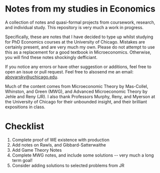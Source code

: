 # Notes from my studies in Economics

A collection of notes and quasi-formal projects from coursework, research, and individual study. This repository is very much a work in progress.  


Specifically, these are notes that I have decided to type up whilst studying for PhD Economics courses at the University of Chicago. Mistakes are certainly present, and are very much my own. Please do not attempt to use this as a replacement for a good textbook in Microeconomics. Otherwise, you will find these notes shockingly defficiant.

If you notice any errors or have other suggestion or additions, feel free to open an issue or pull request. Feel free to alsosend me an email: aboyarsky@uchicago.edu. 

Much of the content comes from Microeconomic Theory by Mas-Collel, Whinston, and Green (MWG), and Advanced Microeconomic Theory by Jehle and Reny (JR). I also thank Professors Murphy, Reny, and Myerson at the University of Chicago for their unbounded insight, and their brilliant expositions in class.


# Checklist
1. Complete proof of WE existence with production
2. Add notes on Rawls, and Gibbard-Satterwaithe
3. Add Game Theory Notes
4. Complete MWG notes, and include some solutions -- very much a long term goal!
5. Consider adding solutions to selected problems from JR

